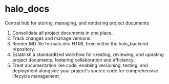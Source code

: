 # halo_docs
Central hub for storing, managing, and rendering project documents

1. Consolidate all project documents in one place.
2. Track changes and manage versions.
3. Render MD file formats into HTML from within the halo_backend repository.
4. Establish a standardized workflow for creating, reviewing, and updating project documents, fostering collaboration and efficiency.
5. Treat documentation like code, enabling versioning, testing, and deployment alongside your project's source code for comprehensive lifecycle management.

